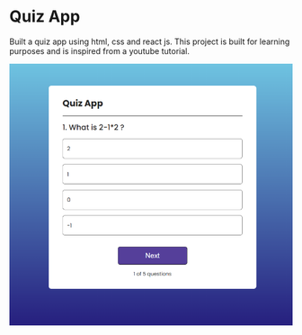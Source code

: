 # Quiz App
Built a quiz app using html, css and react js.
This project is built for learning purposes and is inspired from a youtube tutorial.

![Quiz App](quiz-app/src/assets/quiz%20app.png)
